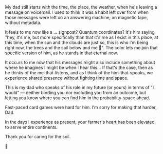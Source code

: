 My dad still starts with the time, the place, the weather, when he's leaving a message on voicemail. I used to think it was a habit left over from when those messages were left on an answering machine, on magnetic tape, without metadata.

It feels to me now like a ... signpost? Quantum coordinates? It's him saying "hey, it's me, but more specifically than that it's me as I exist in this place, at this time, when the sun and the clouds are just so, this is who I'm being right now, the trees and the soil below and me 🤲". The color lets me join that specific version of him, as he stands in that eternal now.

It occurs to me now that his messages might also include something about where he imagines I might be when I hear this... If that's the case, then as he thinks of the me-that-listens, and as I think of the him-that-speaks, we experience shared presence without fighting time and space.

This is my dad who speaks of his role in my future (or yours) in terms of "I would" — neither binding you nor excluding you from an outcome, but letting you know where you can find him in the probability-space ahead.

Fast-paced card games were hard for him. I'm sorry for making that harder, Dad.

In the days I experience as present, your farmer's heart has been elevated to serve entire continents.

Thank you for caring for the soil.

🌱
